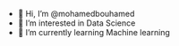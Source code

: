 - 👋 Hi, I’m @mohamedbouhamed
- 👀 I’m interested in Data Science
- 🌱 I’m currently learning Machine learning




